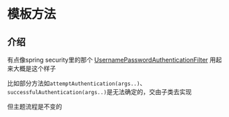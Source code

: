 # 模板方法

## 介绍

有点像spring security里的那个
[UsernamePasswordAuthenticationFilter](https://github.com/echisan/springboot-jwt-demo/blob/master/src/main/java/cn/echisan/springbootjwtdemo/filter/JWTAuthenticationFilter.java)
用起来大概是这个样子


比如部分方法如`attemptAuthentication(args..)`、`successfulAuthentication(args..)`是无法确定的，交由子类去实现

但主题流程是不变的
